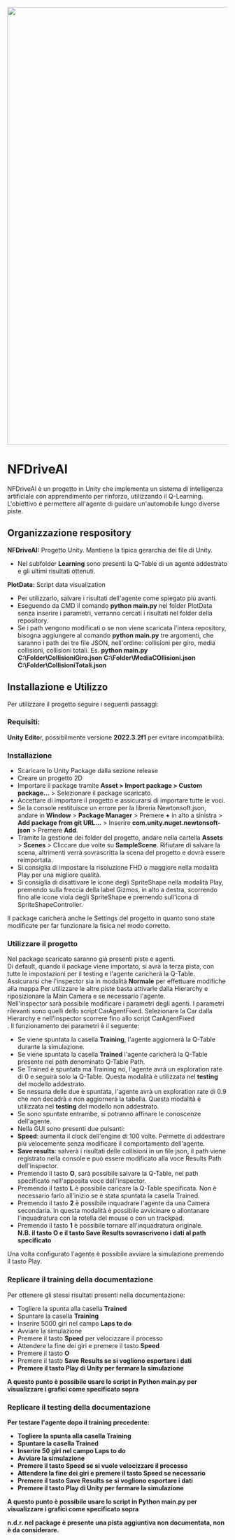 <p align="center"><img src="https://github.com/nf0101/NFDriveAI/blob/main/Slide.png?raw=true" width="1000"></p>

# NFDriveAI

NFDriveAI è un progetto in Unity che implementa un sistema di intelligenza artificiale con apprendimento per rinforzo, utilizzando il Q-Learning. L'obiettivo è permettere all'agente di guidare un'automobile lungo diverse piste.

## Organizzazione respository
<b>NFDriveAI:</b> Progetto Unity. Mantiene la tipica gerarchia dei file di Unity. </br>
* Nel subfolder <b>Learning</b> sono presenti la Q-Table di un agente addestrato e gli ultimi risultati ottenuti. </br>

<b>PlotData:</b> Script data visualization
* Per utilizzarlo, salvare i risultati dell'agente come spiegato più avanti.
* Eseguendo da CMD il comando <b>python main.py</b> nel folder PlotData senza inserire i parametri, verranno cercati i risultati nel folder della repository.
* Se i path vengono modificati o se non viene scaricata l'intera repository, bisogna aggiungere al comando <b>python main.py</b> tre argomenti, che saranno i path dei tre file JSON, nell'ordine: collisioni per giro, media collisioni, collisioni totali. Es. <b>python main.py C:\Folder\CollisioniGiro.json C:\Folder\MediaCOllisioni.json C:\Folder\CollisioniTotali.json </b>

## Installazione e Utilizzo
Per utilizzare il progetto seguire i seguenti passaggi:
### Requisiti:
<b>Unity Edito</b>r, possibilmente versione <b>2022.3.2f1</b> per evitare incompatibilità.
### Installazione
* Scaricare lo Unity Package dalla sezione release
* Creare un progetto 2D
* Importare il package tramite <b>Asset > Import package > Custom package...</b> > Selezionare il package scaricato.
* Accettare di importare il progetto e assicurarsi di importare tutte le voci.
* Se la console restituisce un errore per la libreria Newtonsoft.json, andare in <b>Window</b> > <b>Package Manager</b> > Premere <b>+</b> in alto a sinistra > <b>Add package from git URL...</b> > Inserire <b>com.unity.nuget.newtonsoft-json</b> > Premere <b>Add</b>.
* Tramite la gestione dei folder del progetto, andare nella cartella <b>Assets</b> > <b>Scenes</b> > Cliccare due volte su <b>SampleScene</b>. Rifiutare di salvare la scena, altrimenti verrà sovrascritta la scena del progetto e dovrà essere reimportata.
* Si consiglia di impostare la risoluzione FHD o maggiore nella modalità Play per una migliore qualità.
* Si consiglia di disattivare le icone degli SpriteShape nella modalità Play, premendo sulla freccia della label Gizmos, in alto a destra, scorrendo fino alle icone viola degli SpriteShape e premendo sull'icona di SpriteShapeController. 

Il package caricherà anche le Settings del progetto in quanto sono state modificate per far funzionare la fisica nel modo corretto. 
### Utilizzare il progetto
Nel package scaricato saranno già presenti piste e agenti.</br>
Di default, quando il package viene importato, si avrà la terza pista, con tutte le impostazioni per il testing e l'agente caricherà la Q-Table.</br>
Assicurarsi che l'inspector sia in modalità <b>Normale</b> per effettuare modifiche alla mappa 
Per utilizzare le altre piste basta attivarle dalla Hierarchy e riposizionare la Main Camera e se necessario l'agente.</br>
Nell'inspector sarà possibile modificare i parametri degli agenti. I parametri rilevanti sono quelli dello script CarAgentFixed. Selezionare la Car dalla Hierarchy e nell'inspector scorrere fino allo script CarAgentFixed</br>.
Il funzionamento dei parametri è il seguente:</br>
* Se viene spuntata la casella <b>Training</b>, l'agente aggiornerà la Q-Table durante la simulazione.</br>
* Se viene spuntata la casella <b>Trained</b> l'agente caricherà la Q-Table presente nel path denominato Q-Table Path.</br>
* Se Trained è spuntata ma Training no, l'agente avrà un exploration rate di 0 e seguirà solo la Q-Table. Questa modalità è utilizzata nel <b>testing</b> del modello addestrato.</br>
* Se nessuna delle due è spuntata, l'agente avrà un exploration rate di 0.9 che non decadrà e non aggiornerà la tabella. Questa modalità è utilizzata nel <b>testing</b> del modello non addestrato.</br>
* Se sono spuntate entrambe, si potranno affinare le conoscenze dell'agente.</br>
* Nella GUI sono presenti due pulsanti:</br>
* <b>Speed</b>: aumenta il clock dell'engine di 100 volte. Permette di addestrare più velocemente senza modificare il comportamento dell'agente.</br>
* <b>Save results</b>: salverà i risultati delle collisioni in un file json, il path viene registrato nella console e può essere modificato alla voce Results Path dell'inspector.</br>
* Premendo il tasto <b>O</b>, sarà possibile salvare la Q-Table, nel path specificato nell'apposita voce dell'inspector.</br>
* Premendo il tasto <b>L</b> è possibile caricare la Q-Table specificata. Non è necessario farlo all'inizio se è stata spuntata la casella Trained.</br>
* Premendo il tasto <b>2</b> è possibile inquadrare l'agente da una Camera secondaria. In questa modalità è possibile avvicinare o allontanare l'inquadratura con la rotella del mouse o con un trackpad.</br>
* Premendo il tasto <b>1</b> è possibile tornare all'inquadratura originale.</br>
<b>N.B. il tasto O e il tasto Save Results sovrascrivono i dati al path specificato</b>

Una volta configurato l'agente è possibile avviare la simulazione premendo il tasto Play.

### Replicare il training della documentazione
Per ottenere gli stessi risultati presenti nella documentazione:
* Togliere la spunta alla casella <b>Trained</b>
* Spuntare la casella <b>Training</b>
* Inserire 5000 giri nel campo <b>Laps to do</b>
* Avviare la simulazione
* Premere il tasto <b>Speed</b> per velocizzare il processo
* Attendere la fine dei giri e premere il tasto <b>Speed</b>
* Premere il tasto <b>O</b>
* Premere il tasto <b>Save Results<b></b> se si vogliono esportare i dati
* Premere il tasto <b>Play</b> di Unity per fermare la simulazione

A questo punto è possibile usare lo script in Python main.py per visualizzare i grafici come specificato sopra

### Replicare il testing della documentazione
Per testare l'agente dopo il training precedente:
* Togliere la spunta alla casella <b>Training</b>
* Spuntare la casella <b>Trained</b>
* Inserire 50 giri nel campo <b>Laps to do</b>
* Avviare la simulazione
* Premere il tasto <b>Speed</b> se si vuole velocizzare il processo
* Attendere la fine dei giri e premere il tasto <b>Speed</b> se necessario
* Premere il tasto <b>Save Results<b></b> se si vogliono esportare i dati
* Premere il tasto <b>Play</b> di Unity per fermare la simulazione

A questo punto è possibile usare lo script in Python main.py per visualizzare i grafici come specificato sopra

n.d.r. nel package è presente una pista aggiuntiva non documentata, non è da considerare.
